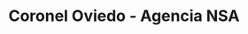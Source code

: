 ---
title: "Coronel Oviedo - Agencia NSA"
url: /coronel-oviedo/coronel-oviedo-agencia-nsa/
shop: Tickets
---